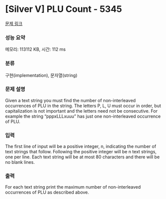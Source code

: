 # [Silver V] PLU Count - 5345 

[문제 링크](https://www.acmicpc.net/problem/5345) 

### 성능 요약

메모리: 113112 KB, 시간: 112 ms

### 분류

구현(implementation), 문자열(string)

### 문제 설명

<p>Given a text string you must find the number of non-interleaved occurrences of PLU in the string. The letters P, L, U must occur in order, but capitalization is not important and the letters need not be consecutive. For example the string “pppxLLLxuuu” has just one non-interleaved occurrence of PLU.</p>

### 입력 

 <p>The first line of input will be a positive integer, n, indicating the number of text strings that follow. Following the positive integer will be n text strings, one per line. Each text string will be at most 80 characters and there will be no blank lines.</p>

### 출력 

 <p>For each text string print the maximum number of non-interleaved occurrences of PLU as described above.</p>

